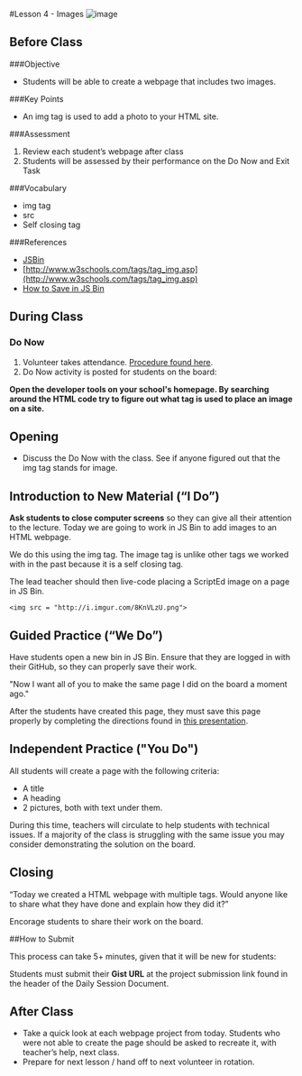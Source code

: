 #Lesson 4 - Images
![image](http://i.imgur.com/LnFsXHH.png)

## Before Class

###Objective

* Students will be able to create a webpage that includes two images.

###Key Points

* An img tag is used to add a photo to your HTML site. 

###Assessment

1. Review each student’s webpage after class 
2. Students will be assessed by their performance on the Do Now and Exit Task


###Vocabulary

* img tag
* src
* Self closing tag


###References

* [JSBin](jsbin.com)
* [http://www.w3schools.com/tags/tag_img.asp](http://www.w3schools.com/tags/tag_img.asp)
* [How to Save in JS Bin](https://docs.google.com/presentation/d/1uBzV_Ai6KtdSYoNc4izqnihwMvqzSp8sXmX6uF5PNGY/edit?usp=sharing)


## During Class

### Do Now

1. Volunteer takes attendance. [Procedure found here](https://docs.google.com/document/d/19IIhqykr70vj7wnqyJYuQNTkd9GX56Xgl3omD42IcMk/edit).
2. Do Now activity is posted for students on the board:
  
**Open the developer tools on your school's homepage. By searching around the HTML code try to figure out what tag is used to place an image on a site.**

## Opening

* Discuss the Do Now with the class. See if anyone figured out that the img tag stands for image. 

## Introduction to New Material (“I Do”)

**Ask students to close computer screens** so they can give all their attention to the lecture.  Today we are going to work in JS Bin to add images to an HTML webpage.

We do this using the img tag. The image tag is unlike other tags we worked with in the past because it is a self closing tag. 

The lead teacher should then live-code placing a ScriptEd image on a page in JS Bin.

```
<img src = "http://i.imgur.com/8KnVLzU.png">
```


## Guided Practice (“We Do”)

Have students open a new bin in JS Bin. Ensure that they are logged in with their GitHub, so they can properly save their work.

"Now I want all of you to make the same page I did on the board a moment ago."

After the students have created this page, they must save this page properly by completing the directions found in [this presentation](https://docs.google.com/presentation/d/1uBzV_Ai6KtdSYoNc4izqnihwMvqzSp8sXmX6uF5PNGY/edit?usp=sharing).

## Independent Practice ("You Do")

All students will create a page with the following criteria:

* A title
* A heading
* 2 pictures, both with text under them.

During this time, teachers will circulate to help students with technical issues. If a majority of the class is struggling with the same issue you may consider demonstrating the solution on the board.

## Closing
“Today we created a HTML webpage with multiple tags. Would anyone like to share what they have done and explain how they did it?”

Encorage students to share their work on the board.

##How to Submit

This process can take 5+ minutes, given that it will be new for students:

Students must submit their **Gist URL** at the project submission link found in the header of the Daily Session Document.

 
## After Class
* Take a quick look at each webpage project from today. Students who were not able to create the page should be asked to recreate it, with teacher’s help, next class.
* Prepare for next lesson / hand off to next volunteer in rotation.
